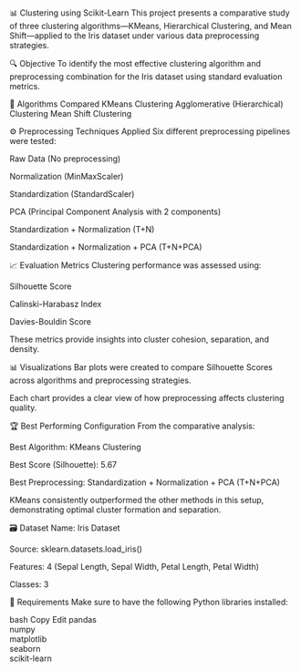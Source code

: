 📊 Clustering using Scikit-Learn
This project presents a comparative study of three clustering algorithms—KMeans, Hierarchical Clustering, and Mean Shift—applied to the Iris dataset under various data preprocessing strategies.

🔍 Objective
To identify the most effective clustering algorithm and preprocessing combination for the Iris dataset using standard evaluation metrics.

🧠 Algorithms Compared
KMeans Clustering
Agglomerative (Hierarchical) Clustering
Mean Shift Clustering

⚙️ Preprocessing Techniques Applied
Six different preprocessing pipelines were tested:

Raw Data (No preprocessing)

Normalization (MinMaxScaler)

Standardization (StandardScaler)

PCA (Principal Component Analysis with 2 components)

Standardization + Normalization (T+N)

Standardization + Normalization + PCA (T+N+PCA)

📈 Evaluation Metrics
Clustering performance was assessed using:

Silhouette Score

Calinski-Harabasz Index

Davies-Bouldin Score

These metrics provide insights into cluster cohesion, separation, and density.

📊 Visualizations
Bar plots were created to compare Silhouette Scores across algorithms and preprocessing strategies.

Each chart provides a clear view of how preprocessing affects clustering quality.

🏆 Best Performing Configuration
From the comparative analysis:

Best Algorithm: KMeans Clustering

Best Score (Silhouette): 5.67

Best Preprocessing: Standardization + Normalization + PCA (T+N+PCA)

KMeans consistently outperformed the other methods in this setup, demonstrating optimal cluster formation and separation.

🗃️ Dataset
Name: Iris Dataset

Source: sklearn.datasets.load_iris()

Features: 4 (Sepal Length, Sepal Width, Petal Length, Petal Width)

Classes: 3

📝 Requirements
Make sure to have the following Python libraries installed:

bash
Copy
Edit
pandas  
numpy  
matplotlib  
seaborn  
scikit-learn
